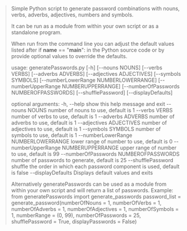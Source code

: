 > Simple Python script to generate password combinations with nouns, verbs, adverbs, adjectives, numbers and symbols.
>
> It can be run as a module from within your own script or as a standalone program.
>
> When run from the command line you can adjust the default values listed after  if __name__ == "__main__": in the
> Python source code or by provide optional values to override the defaults.
>
> usage: generatePasswords.py [-h] [--nouns NOUNS] [--verbs VERBS]
>                             [--adverbs ADVERBS] [--adjectives ADJECTIVES]
>                            [--symbols SYMBOLS]
>                            [--numberLowerRange NUMBERLOWERRANGE]
>                            [--numberUpperRange NUMBERUPPERRANGE]
>                             [--numberOfPasswords NUMBEROFPASSWORDS]
>                             [--shufflePassword] [--displayDefaults]
> 
> optional arguments:
>   -h, --help            show this help message and exit
>   --nouns NOUNS         number of nouns to use, default is 1
>   --verbs VERBS         number of verbs to use, default is 1
>   --adverbs ADVERBS     number of adverbs to use, default is 1
>   --adjectives ADJECTIVES
>                         number of adjectives to use, default is 1
>   --symbols SYMBOLS     number of symbols to use, default is 1
>   --numberLowerRange NUMBERLOWERRANGE
>                         lower range of number to use, default is 0
>   --numberUpperRange NUMBERUPPERRANGE
>                         upper range of number to use, default is 99
>   --numberOfPasswords NUMBEROFPASSWORDS
>                         number of passwords to generate, default is 25
>   --shufflePassword     shuffle the order in which each password component is
>                         used, default is false
>   --displayDefaults     Displays default values and exits
>
>
> Alternatively generatePasswords can be used as a module from within your own script and will return a list of
> passwords.
> Example:
> from generatePasswords import generate_passwords
> password_list = generate_password(numberOfNouns = 1,
>                                   numberOfVerbs = 1,
>                                   numberOfAdverbs = 1,
>                                   numberOfAdjectives = 1,
>                                   numberOfSymbols = 1,
>                                   numberRange = (0, 99),
>                                   numberOfPasswords = 25,
>                                   shufflePassword = True,
>                                   displayPasswords = False)
>